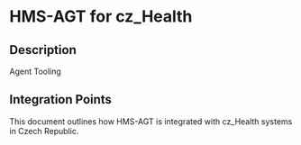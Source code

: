 # HMS-AGT for cz_Health

## Description

Agent Tooling

## Integration Points

This document outlines how HMS-AGT is integrated with cz_Health systems in Czech Republic.
